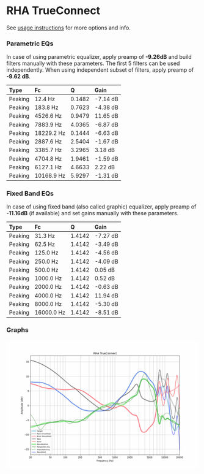 # RHA TrueConnect
See [usage instructions](https://github.com/jaakkopasanen/AutoEq#usage) for more options and info.

### Parametric EQs
In case of using parametric equalizer, apply preamp of **-9.26dB** and build filters manually
with these parameters. The first 5 filters can be used independently.
When using independent subset of filters, apply preamp of **-9.62 dB**.

| Type    | Fc         |      Q | Gain     |
|:--------|:-----------|:-------|:---------|
| Peaking | 12.4 Hz    | 0.1482 | -7.14 dB |
| Peaking | 183.8 Hz   | 0.7623 | -4.38 dB |
| Peaking | 4526.6 Hz  | 0.9479 | 11.65 dB |
| Peaking | 7883.9 Hz  | 4.0365 | -6.87 dB |
| Peaking | 18229.2 Hz | 0.1444 | -6.63 dB |
| Peaking | 2887.6 Hz  | 2.5404 | -1.67 dB |
| Peaking | 3385.7 Hz  | 3.2965 | 3.18 dB  |
| Peaking | 4704.8 Hz  | 1.9461 | -1.59 dB |
| Peaking | 6127.1 Hz  | 4.6633 | 2.22 dB  |
| Peaking | 10168.9 Hz | 5.9297 | -1.31 dB |

### Fixed Band EQs
In case of using fixed band (also called graphic) equalizer, apply preamp of **-11.16dB**
(if available) and set gains manually with these parameters.

| Type    | Fc         |      Q | Gain     |
|:--------|:-----------|:-------|:---------|
| Peaking | 31.3 Hz    | 1.4142 | -7.27 dB |
| Peaking | 62.5 Hz    | 1.4142 | -3.49 dB |
| Peaking | 125.0 Hz   | 1.4142 | -4.56 dB |
| Peaking | 250.0 Hz   | 1.4142 | -4.09 dB |
| Peaking | 500.0 Hz   | 1.4142 | 0.05 dB  |
| Peaking | 1000.0 Hz  | 1.4142 | 0.52 dB  |
| Peaking | 2000.0 Hz  | 1.4142 | -0.63 dB |
| Peaking | 4000.0 Hz  | 1.4142 | 11.94 dB |
| Peaking | 8000.0 Hz  | 1.4142 | -5.30 dB |
| Peaking | 16000.0 Hz | 1.4142 | -8.51 dB |

### Graphs
![](./RHA%20TrueConnect.png)